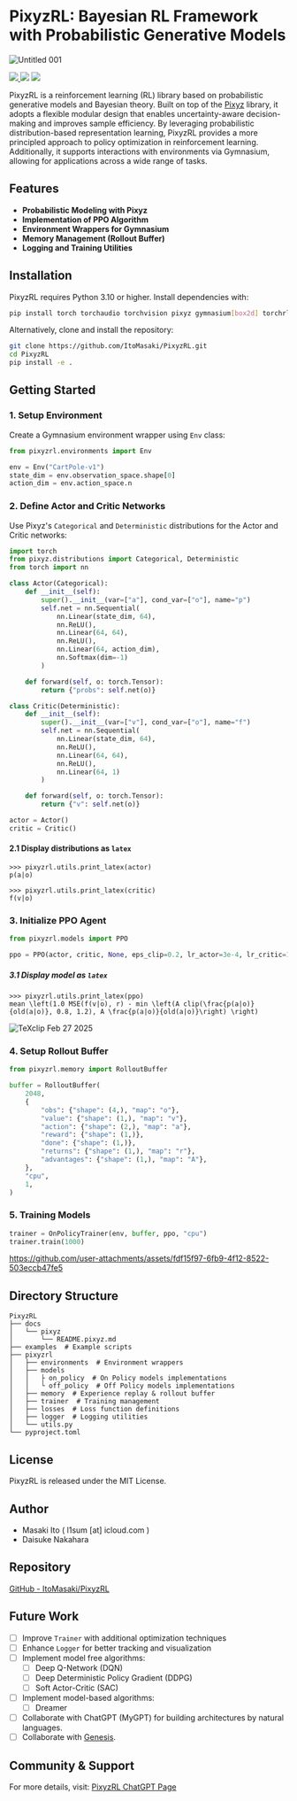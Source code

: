 # PixyzRL: Bayesian RL Framework with Probabilistic Generative Models

![Untitled 001](https://github.com/user-attachments/assets/577b9d4b-30d0-493d-95fc-b83a2f292c28)

<div style="grid">
  <a href="./LICENSE">
    <img src="http://img.shields.io/badge/license-MIT-blue.svg?style=flat">
  </a>
  <img src="https://img.shields.io/badge/pytorch-2.5.1-pytorch.svg?logo=pytorch&style=flat">
  <img src="https://img.shields.io/badge/python-3.10 | 3.11 | 3.12-pytorch.svg?style=flat">
</div>

PixyzRL is a reinforcement learning (RL) library based on probabilistic generative models and Bayesian theory. Built on top of the [Pixyz](https://github.com/masa-su/pixyz/tree/main) library, it adopts a flexible modular design that enables uncertainty-aware decision-making and improves sample efficiency. By leveraging probabilistic distribution-based representation learning, PixyzRL provides a more principled approach to policy optimization in reinforcement learning. Additionally, it supports interactions with environments via Gymnasium, allowing for applications across a wide range of tasks.

## Features

- **Probabilistic Modeling with Pixyz**
- **Implementation of PPO Algorithm**
- **Environment Wrappers for Gymnasium**
- **Memory Management (Rollout Buffer)**
- **Logging and Training Utilities**

## Installation

PixyzRL requires Python 3.10 or higher. Install dependencies with:

```bash
pip install torch torchaudio torchvision pixyz gymnasium[box2d] torchrl
```

Alternatively, clone and install the repository:

```bash
git clone https://github.com/ItoMasaki/PixyzRL.git
cd PixyzRL
pip install -e .
```

## Getting Started

### 1. Setup Environment

Create a Gymnasium environment wrapper using `Env` class:

```python
from pixyzrl.environments import Env

env = Env("CartPole-v1")
state_dim = env.observation_space.shape[0]
action_dim = env.action_space.n
```

### 2. Define Actor and Critic Networks

Use Pixyz's `Categorical` and `Deterministic` distributions for the Actor and Critic networks:

```python
import torch
from pixyz.distributions import Categorical, Deterministic
from torch import nn

class Actor(Categorical):
    def __init__(self):
        super().__init__(var=["a"], cond_var=["o"], name="p")
        self.net = nn.Sequential(
            nn.Linear(state_dim, 64),
            nn.ReLU(),
            nn.Linear(64, 64),
            nn.ReLU(),
            nn.Linear(64, action_dim),
            nn.Softmax(dim=-1)
        )

    def forward(self, o: torch.Tensor):
        return {"probs": self.net(o)}

class Critic(Deterministic):
    def __init__(self):
        super().__init__(var=["v"], cond_var=["o"], name="f")
        self.net = nn.Sequential(
            nn.Linear(state_dim, 64),
            nn.ReLU(),
            nn.Linear(64, 64),
            nn.ReLU(),
            nn.Linear(64, 1)
        )

    def forward(self, o: torch.Tensor):
        return {"v": self.net(o)}

actor = Actor()
critic = Critic()
```

#### 2.1 Display distributions as `latex`

```
>>> pixyzrl.utils.print_latex(actor)
p(a|o)

>>> pixyzrl.utils.print_latex(critic)
f(v|o)
```

### 3. Initialize PPO Agent

```python
from pixyzrl.models import PPO

ppo = PPO(actor, critic, None, eps_clip=0.2, lr_actor=3e-4, lr_critic=1e-3, device="cpu", entropy_coef=0.0, mse_coef=1.0)
```

##### 3.1 Display model as `latex`

```
>>> pixyzrl.utils.print_latex(ppo)
mean \left(1.0 MSE(f(v|o), r) - min \left(A clip(\frac{p(a|o)}{old(a|o)}, 0.8, 1.2), A \frac{p(a|o)}{old(a|o)}\right) \right)
```

![TeXclip Feb 27 2025](https://github.com/user-attachments/assets/2669eacf-bbfa-4a88-a60a-bb0d8196d704)

### 4. Setup Rollout Buffer

```python
from pixyzrl.memory import RolloutBuffer

buffer = RolloutBuffer(
    2048,
    {
        "obs": {"shape": (4,), "map": "o"},
        "value": {"shape": (1,), "map": "v"},
        "action": {"shape": (2,), "map": "a"},
        "reward": {"shape": (1,)},
        "done": {"shape": (1,)},
        "returns": {"shape": (1,), "map": "r"},
        "advantages": {"shape": (1,), "map": "A"},
    },
    "cpu",
    1,
)
```

### 5. Training Models

```python
trainer = OnPolicyTrainer(env, buffer, ppo, "cpu")
trainer.train(1000)
```

https://github.com/user-attachments/assets/fdf15f97-6fb9-4f12-8522-503eccb47fe5

## Directory Structure

```
PixyzRL
├── docs
│   └── pixyz
│       └── README.pixyz.md
├── examples  # Example scripts
├── pixyzrl
│   ├── environments  # Environment wrappers
│   ├── models
│   │   ├ on_policy  # On Policy models implementations
│   │   └ off_policy  # Off Policy models implementations
│   ├── memory  # Experience replay & rollout buffer
│   ├── trainer  # Training management
│   ├── losses  # Loss function definitions
│   ├── logger  # Logging utilities
│   └── utils.py
└── pyproject.toml
```

## License

PixyzRL is released under the MIT License.

## Author

- Masaki Ito ( l1sum [at] icloud.com )
- Daisuke Nakahara

## Repository

[GitHub - ItoMasaki/PixyzRL](https://github.com/ItoMasaki/PixyzRL)

## Future Work

- [ ] Improve `Trainer` with additional optimization techniques
- [ ] Enhance `Logger` for better tracking and visualization
- [ ] Implement model free algorithms:
  - [ ] Deep Q-Network (DQN)
  - [ ] Deep Deterministic Policy Gradient (DDPG)
  - [ ] Soft Actor-Critic (SAC)
- [ ] Implement model-based algorithms:
  - [ ] Dreamer
- [ ] Collaborate with ChatGPT (MyGPT) for building architectures by natural languages.
- [ ] Collaborate with [Genesis](https://genesis-world.readthedocs.io/en/latest/user_guide/overview/what_is_genesis.html).

## Community & Support

For more details, visit:
[PixyzRL ChatGPT Page](https://chatgpt.com/g/g-67b7c36695fc8191aca4cb7420dad17c-pixyzrl)
